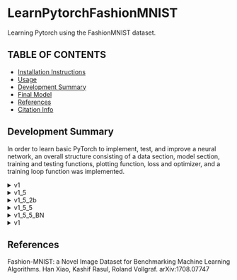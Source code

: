# LearnPytorchFashionMNIST
Learning Pytorch using the FashionMNIST dataset.

## TABLE OF CONTENTS
* [Installation Instructions](#installation-instructions)
* [Usage](#usage)
* [Development Summary](#development-summary)
* [Final Model](#final-model)
* [References](#references)
* [Citation Info](#citation-info)

## Development Summary
In order to learn basic PyTorch to implement, test, and improve a neural network, an overall structure consisting of a data section, model section, training and testing functions, plotting function, loss and optimizer, and a training loop function was implemented.
<details><summary>v1</summary>
<p>

```python
device = "cuda" if torch.cuda.is_available() else "cpu"
print(f"Using {device} device")

class NeuralNetwork_v1(nn.Module):
    x_size = 0
    # define the layers
    def __init__(self):
        super().__init__()
        self.feature_extraction = nn.Sequential(
            nn.Conv2d(in_channels=1, out_channels=1, kernel_size=(3,3)),
            nn.ReLU(),
            nn.Conv2d(in_channels=1, out_channels=1, kernel_size=(3,3)),
            nn.ReLU(),
            nn.Flatten()
        )
        self.dense_layers = nn.Sequential(
            nn.Linear(in_features=576, out_features=64),
            nn.ReLU(),
            nn.Linear(in_features=64, out_features=32),
            nn.ReLU(),
            nn.Linear(in_features=32, out_features=10),
            nn.Softmax()
        )
    def forward(self, x):
        x = self.feature_extraction(x)
        x_size = x.size()
        # print(x_size)
        logits = self.dense_layers(x)
        return logits
        
# model = NeuralNetwork_v1().to(device)
# summary(model, input_size=(batch_size, 1, 28, 28))
```

    Using cuda device

</p>
</details>
<details><summary>v1_5</summary>
<p>

```python
class NeuralNetwork_v1_5(nn.Module):
    def __init__(self) -> None:
        super().__init__()
        self.feature_extraction = nn.Sequential(
            nn.Conv2d(in_channels=1, out_channels=32, kernel_size=(3,3), padding='same'),
            nn.ReLU(),
            nn.Conv2d(in_channels=32, out_channels=64, kernel_size=(3,3), padding='same'),
            nn.ReLU(),
            nn.Conv2d(in_channels=64, out_channels=128, kernel_size=(3,3), padding='same'),
            nn.ReLU(),
            nn.Flatten(),
        )
        self.dense_layers = nn.Sequential(
            nn.Linear(in_features=28*28*128, out_features=64),
            nn.ReLU(),
            nn.Linear(in_features=64, out_features=64),
            nn.ReLU(),
            nn.Linear(in_features=64, out_features=10),
            nn.Softmax(dim=1)
        )

    def forward(self, x):
        logits = self.feature_extraction(x)
        logits = self.dense_layers(logits)
        return logits

# model = NeuralNetwork_v1_5().to(device)
# summary(model, input_size=(batch_size, 1, 28, 28))
```

</p>
</details>
<details><summary>v1_5_2b</summary>
<p>
    
```python
class NeuralNetwork_v1_5_2b(nn.Module):
    def __init__(self) -> None:
        super().__init__()
        self.feature_extraction = nn.Sequential(
            nn.Conv2d(in_channels=1, out_channels=32, kernel_size=(3,3), padding='same'),
            nn.ReLU(),
            nn.Conv2d(in_channels=32, out_channels=64, kernel_size=(3,3), padding='same'),
            nn.ReLU(),
            nn.Conv2d(in_channels=64, out_channels=128, kernel_size=(3,3), padding='same'),
            nn.ReLU(),
            nn.Flatten(),
        )
        self.dense_layers = nn.Sequential(
            nn.Linear(in_features=28*28*128, out_features=128),
            nn.ReLU(),
            nn.Linear(in_features=128, out_features=64),
            nn.ReLU(),
            nn.Linear(in_features=64, out_features=10),
            nn.Softmax(dim=1)
        )

    def forward(self, x):
        logits = self.feature_extraction(x)
        logits = self.dense_layers(logits)
        return logits

# model = NeuralNetwork_v1_5_2b().to(device)
# summary(model, input_size=(batch_size, 1, 28, 28))
```
    
</p>
</details>
<details><summary>v1_5_5</summary>
<p>
    
```python
# Increasing num of elt in 1st layer 128->258. Reducing 2nd dense layer 128 -> 64
class NeuralNetwork_v1_5_5(nn.Module):
    def __init__(self) -> None:
        super().__init__()
        self.feature_extraction = nn.Sequential(
            nn.Conv2d(in_channels=1, out_channels=32, kernel_size=(3,3), padding='same'),
            nn.Conv2d(in_channels=32, out_channels=32, kernel_size=(3,3), padding='same'),
            nn.ReLU(),
            nn.Conv2d(in_channels=32, out_channels=64, kernel_size=(3,3), padding='same'),
            nn.Conv2d(in_channels=64, out_channels=64, kernel_size=(3,3), padding='same'),
            nn.ReLU(),
            nn.Conv2d(in_channels=64, out_channels=128, kernel_size=(3,3), padding='same'),
            nn.Conv2d(in_channels=128, out_channels=128, kernel_size=(3,3), padding='same'),
            nn.ReLU(),
            nn.Flatten(),
        )
        self.dense_layers = nn.Sequential(
            nn.Linear(in_features=28*28*128, out_features=256),
            nn.ReLU(),
            nn.Linear(in_features=256, out_features=64),
            nn.ReLU(),
            nn.Linear(in_features=64, out_features=10),
            nn.Softmax(dim=1)
        )

    def forward(self, x):
        logits = self.feature_extraction(x)
        logits = self.dense_layers(logits)
        return logits

# model = NeuralNetwork_v1_5_5().to(device)
# summary(model, input_size=(batch_size, 1, 28, 28))
```
    
</p>
</details>
<details><summary>v1_5_5_BN</summary>
<p>
    
```python
# Adding BN before every activation layer.
class NeuralNetwork_v1_5_5_BN(nn.Module):
    def __init__(self) -> None:
        super().__init__()
        self.feature_extraction = nn.Sequential(
            nn.Conv2d(in_channels=1, out_channels=32, kernel_size=(3,3), padding='same'),
            nn.Conv2d(in_channels=32, out_channels=32, kernel_size=(3,3), padding='same'),
            nn.BatchNorm2d(num_features=32),
            nn.ReLU(),
            nn.Conv2d(in_channels=32, out_channels=64, kernel_size=(3,3), padding='same'),
            nn.Conv2d(in_channels=64, out_channels=64, kernel_size=(3,3), padding='same'),
            nn.BatchNorm2d(num_features=64),
            nn.ReLU(),
            nn.Conv2d(in_channels=64, out_channels=128, kernel_size=(3,3), padding='same'),
            nn.Conv2d(in_channels=128, out_channels=128, kernel_size=(3,3), padding='same'),
            nn.BatchNorm2d(num_features=128),
            nn.ReLU(),
            nn.Flatten(),
        )
        self.dense_layers = nn.Sequential(
            nn.Linear(in_features=28*28*128, out_features=256),
            nn.BatchNorm1d(num_features=256),
            nn.ReLU(),
            nn.Linear(in_features=256, out_features=64),
            nn.BatchNorm1d(num_features=64),
            nn.ReLU(),
            nn.Linear(in_features=64, out_features=10),
            nn.Softmax(dim=1)
        )

    def forward(self, x):
        logits = self.feature_extraction(x)
        logits = self.dense_layers(logits)
        return logits

model = NeuralNetwork_v1_5_5_BN().to(device)
summary(model, input_size=(batch_size, 1, 28, 28))
```




    ==========================================================================================
    Layer (type:depth-idx)                   Output Shape              Param #
    ==========================================================================================
    NeuralNetwork_v1_5_5_BN                  [64, 10]                  --
    ├─Sequential: 1-1                        [64, 100352]              --
    │    └─Conv2d: 2-1                       [64, 32, 28, 28]          320
    │    └─Conv2d: 2-2                       [64, 32, 28, 28]          9,248
    │    └─BatchNorm2d: 2-3                  [64, 32, 28, 28]          64
    │    └─ReLU: 2-4                         [64, 32, 28, 28]          --
    │    └─Conv2d: 2-5                       [64, 64, 28, 28]          18,496
    │    └─Conv2d: 2-6                       [64, 64, 28, 28]          36,928
    │    └─BatchNorm2d: 2-7                  [64, 64, 28, 28]          128
    │    └─ReLU: 2-8                         [64, 64, 28, 28]          --
    │    └─Conv2d: 2-9                       [64, 128, 28, 28]         73,856
    │    └─Conv2d: 2-10                      [64, 128, 28, 28]         147,584
    │    └─BatchNorm2d: 2-11                 [64, 128, 28, 28]         256
    │    └─ReLU: 2-12                        [64, 128, 28, 28]         --
    │    └─Flatten: 2-13                     [64, 100352]              --
    ├─Sequential: 1-2                        [64, 10]                  --
    │    └─Linear: 2-14                      [64, 256]                 25,690,368
    │    └─BatchNorm1d: 2-15                 [64, 256]                 512
    │    └─ReLU: 2-16                        [64, 256]                 --
    │    └─Linear: 2-17                      [64, 64]                  16,448
    │    └─BatchNorm1d: 2-18                 [64, 64]                  128
    │    └─ReLU: 2-19                        [64, 64]                  --
    │    └─Linear: 2-20                      [64, 10]                  650
    │    └─Softmax: 2-21                     [64, 10]                  --
    ==========================================================================================
    Total params: 25,994,986
    Trainable params: 25,994,986
    Non-trainable params: 0
    Total mult-adds (G): 16.02
    ==========================================================================================
    Input size (MB): 0.20
    Forward/backward pass size (MB): 270.08
    Params size (MB): 103.98
    Estimated Total Size (MB): 374.26
    ==========================================================================================
    
</p>
</details>


<details><summary>v1</summary>
<p>

```python
class NeuralNetwork_v1_2(nn.Module):
```

</p>
</details>


## References
Fashion-MNIST: a Novel Image Dataset for Benchmarking Machine Learning Algorithms. Han Xiao, Kashif Rasul, Roland Vollgraf. arXiv:1708.07747
